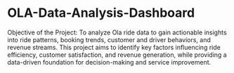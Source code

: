 # OLA-Data-Analysis-Dashboard
Objective of the Project:
To analyze Ola ride data to gain actionable insights into ride patterns, booking trends, customer and driver behaviors, and revenue streams. This project aims to identify key factors influencing ride efficiency, customer satisfaction, and revenue generation, while providing a data-driven foundation for decision-making and service improvement.
